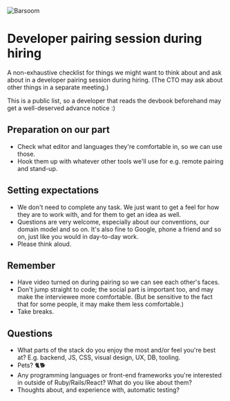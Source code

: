 ![Barsoom](https://dev.auctionet.com/barsoom.png)

# Developer pairing session during hiring

A non-exhaustive checklist for things we might want to think about and ask about in a developer pairing session during hiring. (The CTO may ask about other things in a separate meeting.)

This is a public list, so a developer that reads the devbook beforehand may get a well-deserved advance notice :)

## Preparation on our part

- Check what editor and languages they're comfortable in, so we can use those.
- Hook them up with whatever other tools we'll use for e.g. remote pairing and stand-up.

## Setting expectations

- We don't need to complete any task. We just want to get a feel for how they are to work with, and for them to get an idea as well.
- Questions are very welcome, especially about our conventions, our domain model and so on. It's also fine to Google, phone a friend and so on, just like you would in day-to-day work.
- Please think aloud.

## Remember

- Have video turned on during pairing so we can see each other's faces.
- Don't jump straight to code; the social part is important too, and may make the interviewee more comfortable. (But be sensitive to the fact that for some people, it may make them less comfortable.)
- Take breaks.

## Questions

- What parts of the stack do you enjoy the most and/or feel you're best at? E.g. backend, JS, CSS, visual design, UX, DB, tooling.
- Pets? 🐈🐕
- Any programming languages or front-end frameworks you're interested in outside of Ruby/Rails/React? What do you like about them?
- Thoughts about, and experience with, automatic testing?
